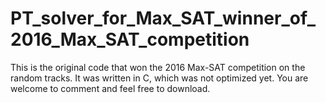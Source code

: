 # PT_solver_for_Max_SAT_winner_of_2016_Max_SAT_competition
This is the original code that won the 2016 Max-SAT competition on the random tracks. It was written in C, which was not optimized yet. You are welcome to comment and feel free to download.
